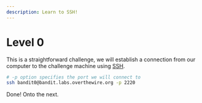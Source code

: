 ```yaml
---
description: Learn to SSH!
---
```


# Level 0

This is a straightforward challenge, we will establish a connection from our computer to the challenge machine using [SSH](https://www.openssh.com/).

```bash
# -p option specifies the port we will connect to
ssh bandit0@bandit.labs.overthewire.org -p 2220
```

Done! Onto the next.
